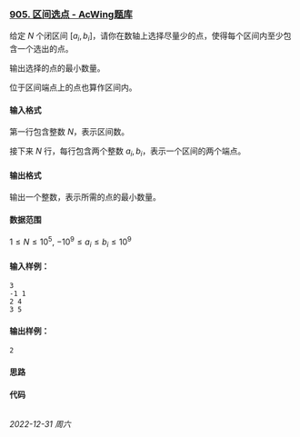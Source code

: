 ### [905. 区间选点 - AcWing题库](https://www.acwing.com/problem/content/907/)

给定 $N$ 个闭区间 $[a_i,b_i]$，请你在数轴上选择尽量少的点，使得每个区间内至少包含一个选出的点。

输出选择的点的最小数量。

位于区间端点上的点也算作区间内。

#### 输入格式

第一行包含整数 $N$，表示区间数。

接下来 $N$ 行，每行包含两个整数 $a_i,b_i$，表示一个区间的两个端点。

#### 输出格式

输出一个整数，表示所需的点的最小数量。

#### 数据范围

$1 \leq N \leq 10^5,$
$−10^9 \leq a_i \leq b_i \leq 10^9$

#### 输入样例：

```
3
-1 1
2 4
3 5
```

#### 输出样例：

```
2
```

#### 思路



#### 代码

```cpp
```


*2022-12-31 周六*